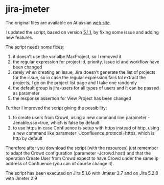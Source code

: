 jira-jmeter
=================

The original files are available on Atlassian [web site](https://confluence.atlassian.com/display/JIRA/Performance+Testing+Scripts).

I updated the script, based on version [5.1.1](http://maven.atlassian.com/public/com/atlassian/performance/jira/performance-test/), by fixing some issue and adding new features.

The script needs some fixes:

1. it doesn't use the varialbe MaxProject, so I removed it
2. the regular expression for project id, priority, issue id and workflow have been changed
3. rarely when creating an issue, Jira doesn't generate the list of projects for the issue, so in case the regular expression fails tol extract the projects, I go on the project list page and I take one randomly
4. the default group is jira-users for all types of users and it can be passed as parameter
5. the response assertion for View Project has been changed


Further I improved the script giving the possibility:

1. to create users from Crowd, using a new command line parameter -Jenable.sso=true, which is false by default
2. to use https in case Confluence is setup with https instead of http, using a new command like parameter -Jconfluence.protocol=https, which is http by default

Therefore after you download the script (with the resources) just remember to adapt the Crowd configuration (parameter -Jcrowd.host) and that the operation Create User from Crowd expect to have Crowd under the same ip address of Confluence (you can of course change it).

The script has been executed on Jira 5.1.6 with Jmeter 2.7 and on Jira 5.2.8 with Jmeter 2.9